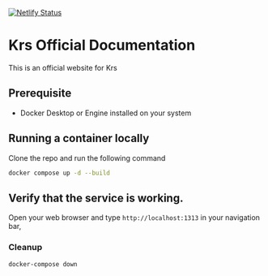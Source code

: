 [![Netlify Status](https://api.netlify.com/api/v1/badges/9c34129f-79e6-49d9-898a-331d9696c459/deploy-status)](https://app.netlify.com/sites/krsdocs/deploys)

# Krs Official Documentation

This is an official website for Krs

## Prerequisite

- Docker Desktop or Engine installed on your system

## Running a container locally

Clone the repo and run the following command

   ```bash
   docker compose up -d --build
   ```


## Verify that the service is working.

Open your web browser and type `http://localhost:1313` in your navigation bar,


### Cleanup


```bash
docker-compose down
```


